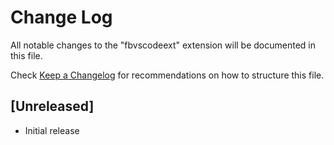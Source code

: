 # Change Log

All notable changes to the "fbvscodeext" extension will be documented in this file.

Check [Keep a Changelog](http://keepachangelog.com/) for recommendations on how to structure this file.

## [Unreleased]

- Initial release